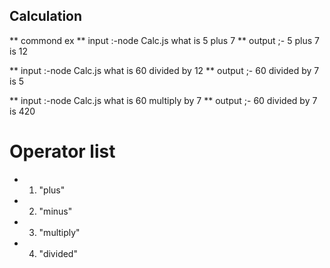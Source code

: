 
## Calculation 

** commond ex
** input :-node Calc.js what is 5 plus 7 
** output ;- 5 plus 7 is 12

** input :-node Calc.js what is  60 divided by  12 
** output ;-  60 divided by  7 is 5

** input :-node Calc.js what is  60 multiply  by  7 
** output ;-  60 divided by  7 is 420

# Operator list 
- 1) "plus"
- 2) "minus"
- 3) "multiply"
- 4) "divided"

